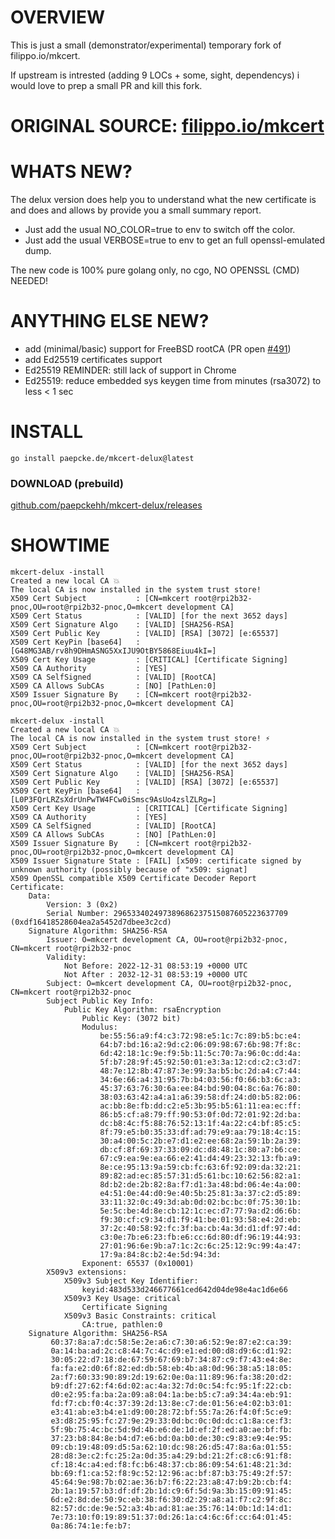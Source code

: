 # OVERVIEW 

This is just a small (demonstrator/experimental) temporary fork of filippo.io/mkcert.

If upstream is intrested (adding 9 LOCs + some, sight, dependencys)
i would love to prep a small PR and kill this fork.

# ORIGINAL SOURCE: [filippo.io/mkcert](https://filippo.io/mkcert)

# WHATS NEW?

The delux version does help you to understand what the new certificate 
is and does and allows by provide you a small summary report.

* Just add the usual NO_COLOR=true to env to switch off the color. 
* Just add the usual VERBOSE=true to env to get an full openssl-emulated dump.

The new code is 100% pure golang only, no cgo, NO OPENSSL (CMD) NEEDED! 

# ANYTHING ELSE NEW?

* add (minimal/basic) support for FreeBSD rootCA (PR open [#491](https://github.com/FiloSottile/mkcert/pull/491))
* add Ed25519 certificates support 
* Ed25519 REMINDER: still lack of support in Chrome
* Ed25519: reduce embedded sys keygen time from minutes (rsa3072) to less < 1 sec
   

# INSTALL

```
go install paepcke.de/mkcert-delux@latest
```

### DOWNLOAD (prebuild)

[github.com/paepckehh/mkcert-delux/releases](https://github.com/paepckehh/mkcert-delux/releases)

# SHOWTIME 

``` Shell
mkcert-delux -install
Created a new local CA 💥
The local CA is now installed in the system trust store! 
X509 Cert Subject           : [CN=mkcert root@rpi2b32-pnoc,OU=root@rpi2b32-pnoc,O=mkcert development CA] 
X509 Cert Status            : [VALID] [for the next 3652 days]
X509 Cert Signature Algo    : [VALID] [SHA256-RSA] 
X509 Cert Public Key        : [VALID] [RSA] [3072] [e:65537]
X509 Cert KeyPin [base64]   : [G48MG3AB/rv8h9DHmASNG5XxIJU9OtBY5868Eiuu4kI=] 
X509 Cert Key Usage         : [CRITICAL] [Certificate Signing] 
X509 CA Authority           : [YES]
X509 CA SelfSigned          : [VALID] [RootCA]
X509 CA Allows SubCAs       : [NO] [PathLen:0]
X509 Issuer Signature By    : [CN=mkcert root@rpi2b32-pnoc,OU=root@rpi2b32-pnoc,O=mkcert development CA] 
```

``` Shell
mkcert-delux -install
Created a new local CA 💥
The local CA is now installed in the system trust store! ⚡️
X509 Cert Subject           : [CN=mkcert root@rpi2b32-pnoc,OU=root@rpi2b32-pnoc,O=mkcert development CA] 
X509 Cert Status            : [VALID] [for the next 3652 days]
X509 Cert Signature Algo    : [VALID] [SHA256-RSA] 
X509 Cert Public Key        : [VALID] [RSA] [3072] [e:65537]
X509 Cert KeyPin [base64]   : [L0P3FQrLRZsXdrUnPwTW4FCw0iSmsc9AsUo4zslZLRg=] 
X509 Cert Key Usage         : [CRITICAL] [Certificate Signing] 
X509 CA Authority           : [YES]
X509 CA SelfSigned          : [VALID] [RootCA]
X509 CA Allows SubCAs       : [NO] [PathLen:0]
X509 Issuer Signature By    : [CN=mkcert root@rpi2b32-pnoc,OU=root@rpi2b32-pnoc,O=mkcert development CA] 
X509 Issuer Signature State : [FAIL] [x509: certificate signed by unknown authority (possibly because of "x509: signat] 
X509 OpenSSL compatible X509 Certificate Decoder Report
Certificate:
    Data:
        Version: 3 (0x2)
        Serial Number: 296533402497389686237515087605223637709 (0xdf16418528604ea2a5452d7dbee3c2cd)
    Signature Algorithm: SHA256-RSA
        Issuer: O=mkcert development CA, OU=root@rpi2b32-pnoc, CN=mkcert root@rpi2b32-pnoc
        Validity:
            Not Before: 2022-12-31 08:53:19 +0000 UTC
            Not After : 2032-12-31 08:53:19 +0000 UTC
        Subject: O=mkcert development CA, OU=root@rpi2b32-pnoc, CN=mkcert root@rpi2b32-pnoc
        Subject Public Key Info:
            Public Key Algorithm: rsaEncryption
                Public Key: (3072 bit)
                Modulus:
                    be:55:56:a9:f4:c3:72:98:e5:1c:7c:89:b5:bc:e4:
                    64:b7:bd:16:a2:9d:c2:06:09:98:67:6b:98:7f:8c:
                    6d:42:18:1c:9e:f9:5b:11:5c:70:7a:96:0c:dd:4a:
                    5f:b7:28:9f:45:92:50:01:e3:3a:12:cd:c2:c3:d7:
                    48:7e:12:8b:47:87:3e:99:3a:b5:bc:2d:a4:c7:44:
                    34:6e:66:a4:31:95:7b:b4:03:56:f0:66:b3:6c:a3:
                    45:37:63:76:30:6a:ee:84:bd:90:04:8c:6a:76:80:
                    38:03:63:42:a4:a1:a6:39:58:df:24:d0:b5:82:06:
                    ac:bb:8e:fb:dd:c2:e5:3b:95:b5:61:11:ea:ec:ff:
                    86:b5:cf:a8:79:ff:90:53:0f:0d:72:01:92:2d:ba:
                    dc:b8:4c:f5:88:76:52:13:1f:4a:22:c4:bf:85:c5:
                    8f:79:e5:b0:35:33:df:ad:79:e9:aa:79:18:4c:15:
                    30:a4:00:5c:2b:e7:d1:e2:ee:68:2a:59:1b:2a:39:
                    db:cf:8f:69:37:33:09:dc:d8:48:1c:80:a7:b6:ce:
                    67:c9:ea:9e:ea:66:e2:41:d4:49:23:32:13:fb:a9:
                    8e:ce:95:13:9a:59:cb:fc:63:6f:92:09:da:32:21:
                    89:82:ad:ec:85:57:31:d5:61:bc:10:62:56:82:a1:
                    8d:b2:de:2b:82:8a:f7:d1:3a:48:bd:06:4e:4a:00:
                    e4:51:0e:44:d0:9e:40:5b:25:81:3a:37:c2:d5:89:
                    33:11:32:0c:49:3d:ab:0d:02:bc:bc:0f:75:30:1b:
                    5e:5c:be:4d:8e:cb:12:1c:ec:d7:77:9a:d2:d6:6b:
                    f9:30:cf:c9:34:d1:f9:41:be:01:93:58:e4:2d:eb:
                    37:2c:40:58:92:fc:3f:ba:cb:4a:3d:d1:df:97:4d:
                    c3:0e:7b:e6:23:fb:e6:cc:6d:80:df:96:19:44:93:
                    27:01:96:6e:9b:a7:1c:2c:6c:25:12:9c:99:4a:47:
                    17:9a:84:8c:b2:4e:5d:94:3d:
                Exponent: 65537 (0x10001)
        X509v3 extensions:
            X509v3 Subject Key Identifier:
                keyid:483d533d246677661ced642d04de98e4ac1d6e66
            X509v3 Key Usage: critical
                Certificate Signing
            X509v3 Basic Constraints: critical
                CA:true, pathlen:0
    Signature Algorithm: SHA256-RSA
         60:37:8a:a7:dc:58:5e:2e:a6:c7:30:a6:52:9e:87:e2:ca:39:
         0a:14:ba:ad:2c:c8:44:7c:4c:d9:e1:ed:00:d8:d9:6c:d1:92:
         30:05:22:d7:18:de:67:59:67:69:b7:34:87:c9:f7:43:e4:8e:
         fa:fa:e2:d0:6f:82:ed:db:58:eb:4b:a8:0d:96:38:a5:18:05:
         2a:f7:60:33:90:89:2d:19:62:0e:0a:11:89:96:fa:38:20:d2:
         b9:df:27:62:f4:6d:02:ac:4a:32:7d:0c:54:fc:95:1f:22:cb:
         d0:e2:95:fa:ba:2a:09:a8:04:1a:be:b5:c7:a9:34:4a:eb:91:
         fd:f7:cb:f0:4c:37:39:2d:13:8e:c7:de:01:56:e4:02:b3:01:
         e3:41:ab:e3:b4:e1:d9:00:28:72:bf:55:7a:26:f4:0f:5c:e9:
         e3:d8:25:95:fc:27:9e:29:33:0d:bc:0c:0d:dc:c1:8a:ce:f3:
         5f:9b:75:4c:bc:5d:9d:4b:e6:de:1d:ef:2f:ed:a0:ae:bf:fb:
         37:23:b8:84:8e:b4:d7:e6:bd:0a:b0:de:30:c9:83:e9:4e:95:
         09:cb:19:48:09:d5:5a:62:10:dc:98:26:d5:47:8a:6a:01:55:
         28:d8:3e:c2:fc:25:2a:0d:35:a4:29:bd:21:2f:c8:c6:91:f8:
         cf:18:4c:a4:ed:f8:fc:b6:48:37:cb:86:09:54:61:48:21:3d:
         bb:69:f1:ca:52:f8:9c:52:12:96:ac:bf:87:b3:75:49:2f:57:
         45:64:9e:98:7b:02:ae:36:b7:f6:22:23:a8:47:b9:2b:cb:f4:
         2b:1a:19:57:b3:df:df:2b:1d:c9:6f:5d:9a:3b:15:09:91:45:
         6d:e2:8d:de:50:9c:eb:38:f6:30:d2:29:a8:a1:f7:c2:9f:8c:
         82:57:dc:de:9e:52:a3:4b:ad:81:ae:35:76:14:0b:1d:14:d1:
         7e:73:10:f0:19:89:51:37:0d:26:1a:c4:6c:6f:cc:64:01:45:
         0a:86:74:1e:fe:b7:
```
